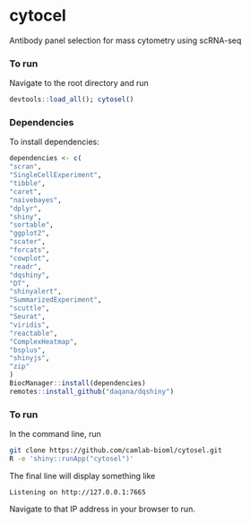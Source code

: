 # cytocel

Antibody panel selection for mass cytometry using scRNA-seq

### To run

Navigate to the root directory and run

```r
devtools::load_all(); cytosel()
```

### Dependencies

To install dependencies:

```r
dependencies <- c(
"scran",
"SingleCellExperiment",
"tibble",
"caret",
"naivebayes",
"dplyr",
"shiny",
"sortable",
"ggplot2",
"scater",
"forcats",
"cowplot",
"readr",
"dqshiny",
"DT",
"shinyalert",
"SummarizedExperiment",
"scuttle",
"Seurat",
"viridis",
"reactable",
"ComplexHeatmap",
"bsplus",
"shinyjs",
"zip"
)
BiocManager::install(dependencies)
remotes::install_github("daqana/dqshiny")
```

### To run

In the command line, run

```bash
git clone https://github.com/camlab-bioml/cytosel.git
R -e 'shiny::runApp("cytosel")'
```

The final line will display something like

```
Listening on http://127.0.0.1:7665
```

Navigate to that IP address in your browser to run.
